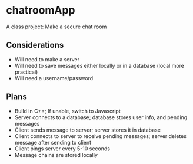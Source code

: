 # chatroomApp
A class project: Make a secure chat room

## Considerations
* Will need to make a server
* Will need to save messages either locally or in a database (local more practical)
* Will need a username/password

## Plans
* Build in C++; If unable, switch to Javascript
* Server connects to a database; database stores user info, and pending messages
* Client sends message to server; server stores it in database
* Client connects to server to receive pending messages; server deletes message after sending to client
* Client pings server every 5-10 seconds
* Message chains are stored locally
